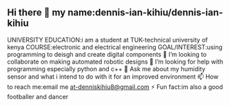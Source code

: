 ## Hi there 👋 my name:dennis-ian-kihiu/dennis-ian-kihiu
UNIVERSITY EDUCATION:i am a student at TUK-technical university of kenya
COURSE:electronic and electrical engineering
GOAL/INTEREST:using programming to deisgh and create digital components
👯 I’m looking to collaborate on making automated robotic designs
🤔 I’m looking for help with programming especially python and c++
💬 Ask me about my humidity sensor and what i intend to do with it for an improved environment
📫 How to reach me:email me at-denniskihiu8@gmail.com
⚡ Fun fact:im also a good footballer and dancer

